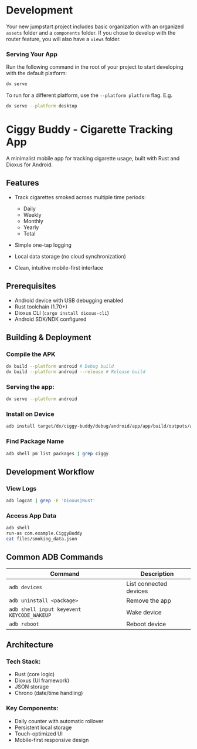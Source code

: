 # Development

Your new jumpstart project includes basic organization with an organized `assets` folder and a `components` folder. 
If you chose to develop with the router feature, you will also have a `views` folder.

### Serving Your App

Run the following command in the root of your project to start developing with the default platform:

```bash
dx serve
```

To run for a different platform, use the `--platform platform` flag. E.g.
```bash
dx serve --platform desktop
```

# Ciggy Buddy - Cigarette Tracking App
A minimalist mobile app for tracking cigarette usage, built with Rust and Dioxus for Android.

## Features
- Track cigarettes smoked across multiple time periods:
    - Daily
    - Weekly
    - Monthly
    - Yearly
    - Total

- Simple one-tap logging
- Local data storage (no cloud synchronization)
- Clean, intuitive mobile-first interface

## Prerequisites
- Android device with USB debugging enabled
- Rust toolchain (1.70+)
- Dioxus CLI (`cargo install dioxus-cli`)
- Android SDK/NDK configured

## Building & Deployment
### Compile the APK
```bash
dx build --platform android # Debug build
dx build --platform android --release # Release build
```

###  Serving the app:
```bash
dx serve --platform android
```

###  Install on Device
```bash
adb install target/dx/ciggy-buddy/debug/android/app/app/build/outputs/apk/debug/app-debug.apk
```
### Find Package Name
```bash
adb shell pm list packages | grep ciggy
```
## Development Workflow
### View Logs
```bash
adb logcat | grep -E 'Dioxus|Rust'
```
### Access App Data
```bash
adb shell
run-as com.example.CiggyBuddy
cat files/smoking_data.json
```
## Common ADB Commands
| Command | Description |
|---------|-------------|
| `adb devices` | List connected devices |
| `adb uninstall <package>` | Remove the app |
| `adb shell input keyevent KEYCODE_WAKEUP` | Wake device |
| `adb reboot` | Reboot device |

## Architecture
### Tech Stack:
- Rust (core logic)
- Dioxus (UI framework)
- JSON storage
- Chrono (date/time handling)

### Key Components:
- Daily counter with automatic rollover
- Persistent local storage
- Touch-optimized UI
- Mobile-first responsive design



